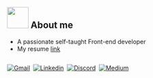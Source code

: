 ## <picture><img src="https://tenor.com/bzGY1.gif" width="50px"></picture> **About me**

- A passionate self-taught Front-end developer
- My resume [link](https://www.canva.com/design/DAFX1V5VT_0/MHEZoNPdG-Drs8fCJYAqkQ/view?utm_content=DAFX1V5VT_0&utm_campaign=designshare&utm_medium=link&utm_source=publishsharelink)

<div style="display: flex; gap: 3px;">
  
  [![Gmail](https://img.shields.io/badge/-gmail-446078?style=for-the-badge&logo=Gmail&logoColor=white)](mailto:mujahidin28394@gmail.com)&nbsp;
  [![Linkedin](https://img.shields.io/badge/-linkedin-446078?style=for-the-badge&logo=Linkedin&logoColor=white)](https://www.linkedin.com/in/mujahidin18)&nbsp;
  [![Discord](https://img.shields.io/badge/-Discord-446078?style=for-the-badge&logo=discord&logoColor=white)](https://discordapp.com/users/mujahidin#7123)&nbsp;
  [![Medium](https://img.shields.io/badge/-Medium-446078?style=for-the-badge&logo=medium&logoColor=white)](https://medium.com/@mujahidindev)&nbsp;
  
</div>


